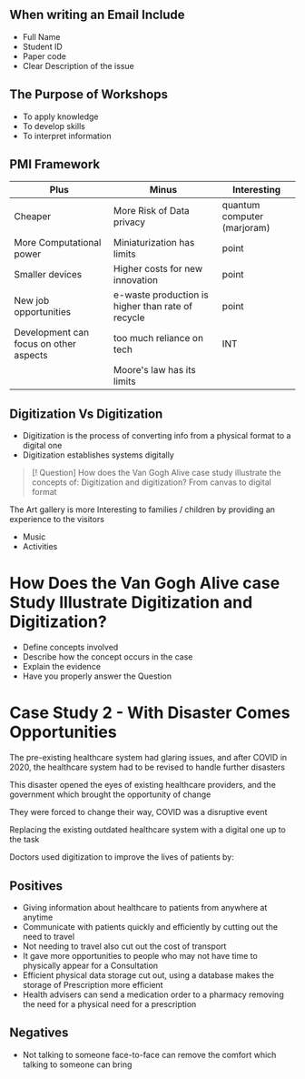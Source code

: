 ## When writing an Email Include

- Full Name
- Student ID
- Paper code
- Clear Description of the issue

## The Purpose of Workshops

- To apply knowledge
- To develop skills
- To interpret information

## PMI Framework

| Plus                                    | Minus                                             | Interesting                |
| --------------------------------------- | ------------------------------------------------- | -------------------------- |
| Cheaper                                 | More Risk of Data privacy                         | quantum computer (marjoram) |
| More Computational power                | Miniaturization has limits                         | point                      |
| Smaller devices                         | Higher costs for new innovation                   | point                      |
| New job opportunities                   | e-waste production is higher than rate of recycle | point                      |
| Development can focus on other aspects | too much reliance on tech                         | INT                        |
|                                         | Moore's law has its limits                         |                            |

## Digitization Vs Digitization

- Digitization is the process of converting info from a physical format to a digital one
- Digitization establishes systems digitally

> [! Question]
> How does the Van Gogh Alive case study illustrate the concepts of: Digitization and digitization?
> From canvas to digital format

The Art gallery is more Interesting to families / children by providing an experience to the visitors

- Music
- Activities

# How Does the Van Gogh Alive case Study Illustrate Digitization and Digitization?

- Define concepts involved
- Describe how the concept occurs in the case
- Explain the evidence
- Have you properly answer the Question

# Case Study 2 - With Disaster Comes Opportunities

The pre-existing healthcare system had glaring issues, and after COVID in 2020, the healthcare system had to be revised to handle further disasters

This disaster opened the eyes of existing healthcare providers, and the government which brought the opportunity of change

They were forced to change their way, COVID was a disruptive event

Replacing the existing outdated healthcare system with a digital one up to the task

Doctors used digitization to improve the lives of patients by:

## Positives

- Giving information about healthcare to patients from anywhere at anytime
- Communicate with patients quickly and efficiently by cutting out the need to travel
- Not needing to travel also cut out the cost of transport
- It gave more opportunities to people who may not have time to physically appear for a Consultation
- Efficient physical data storage cut out, using a database makes the storage of Prescription more efficient
- Health advisers can send a medication order to a pharmacy removing the need for a physical need for a prescription

## Negatives

- Not talking to someone face-to-face can remove the comfort which talking to someone can bring
